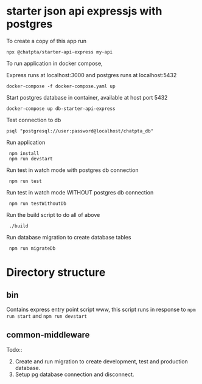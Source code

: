 # starter json api expressjs with postgres

To create a copy of this app run

```shell
npx @chatpta/starter-api-express my-api
```

To run application in docker compose,

Express runs at localhost:3000 and postgres runs at localhost:5432

```shell
docker-compose -f docker-compose.yaml up
```

Start postgres database in container, available at host port 5432

```shell
docker-compose up db-starter-api-express
```

Test connection to db

```shell
psql "postgresql://user:password@localhost/chatpta_db"
```

Run application

```shell
 npm install
 npm run devstart
```

Run test in watch mode with postgres db connection

```shell
 npm run test
```

Run test in watch mode WITHOUT postgres db connection

```shell
 npm run testWithoutDb
```

Run the build script to do all of above

```shell
 ./build
```

Run database migration to create database tables

```shell
 npm run migrateDb
```

# Directory structure

## bin

Contains express entry point script www, this script runs in response to ```npm run start``` and ```npm run devstart```

## common-middleware

Todo::

2. Create and run migration to create development, test and production database.
3. Setup pg database connection and disconnect.
